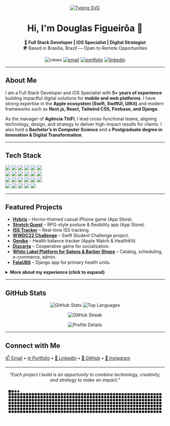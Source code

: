 <p align="center">
  <a href="https://git.io/typing-svg">
    <img src="https://readme-typing-svg.demolab.com?font=Menlo&weight=700&size=22&duration=2800&pause=900&color=00D1FF&center=true&vCenter=true&width=900&lines=Full+Stack+Developer;Senior+iOS+Specialist;Next.js+%7C+React+%7C+SwiftUI+%7C+Firebase;Building+impactful+products" alt="Typing SVG" />
  </a>
</p>

<h1 align="center">Hi, I'm Douglas Figueirôa 👋</h1>
<p align="center">
  🚀 <b>Full Stack Developer | iOS Specialist | Digital Strategist</b><br/>
  🌍 Based in Brasília, Brazil — Open to Remote Opportunities
</p>

<p align="center">
  <!-- quick badges -->
  <img src="https://komarev.com/ghpvc/?username=DouglasiOSDeveloper&style=flat&color=0aa7ff" alt="views"/>
  <a href="mailto:figueiroadouglas@gmail.com"><img alt="email" src="https://img.shields.io/badge/Email-figueiroadouglas%40gmail.com-0aa7ff?logo=gmail&logoColor=white"></a>
  <a href="https://portfolio-mocha-five-s11funmkri.vercel.app/en"><img alt="portfolio" src="https://img.shields.io/badge/Portfolio-Visit-111111?logo=vercel&logoColor=white"></a>
  <a href="https://www.linkedin.com/in/douglas-figueiroa-1ba2541bb/"><img alt="linkedin" src="https://img.shields.io/badge/LinkedIn-Connect-0A66C2?logo=linkedin&logoColor=white"></a>
</p>

---

## About Me
I am a Full Stack Developer and iOS Specialist with **5+ years of experience** building impactful digital solutions for **mobile and web platforms**. I have strong expertise in the **Apple ecosystem (Swift, SwiftUI, UIKit)** and modern frameworks such as **Next.js, React, Tailwind CSS, Firebase, and Django**.

As the manager of **Agência ThiFi**, I lead cross-functional teams, aligning technology, design, and strategy to deliver high-impact results for clients. I also hold a **Bachelor’s in Computer Science** and a **Postgraduate degree in Innovation & Digital Transformation**.

---

## Tech Stack
<p>
  <!-- mobile -->
  <img src="https://img.shields.io/badge/Swift-FA7343?logo=swift&logoColor=white"/>
  <img src="https://img.shields.io/badge/SwiftUI-0A84FF?logo=swift&logoColor=white"/>
  <img src="https://img.shields.io/badge/UIKit-1C1C1E?logo=apple&logoColor=white"/>
  <img src="https://img.shields.io/badge/Objective--C-2E2E2E?logo=apple&logoColor=white"/>
  <img src="https://img.shields.io/badge/MVVM%2FVIPER%2FVIP-1f2937"/>
  <img src="https://img.shields.io/badge/Unit%20Testing-111111?logo=testrail&logoColor=white"/>
  <br/>
  <!-- web -->
  <img src="https://img.shields.io/badge/Next.js-000000?logo=nextdotjs&logoColor=white"/>
  <img src="https://img.shields.io/badge/React-20232A?logo=react&logoColor=61DAFB"/>
  <img src="https://img.shields.io/badge/Tailwind-0ea5e9?logo=tailwindcss&logoColor=white"/>
  <img src="https://img.shields.io/badge/TypeScript-3178C6?logo=typescript&logoColor=white"/>
  <img src="https://img.shields.io/badge/Django-0C4B33?logo=django&logoColor=white"/>
  <img src="https://img.shields.io/badge/Firebase-FFCA28?logo=firebase&logoColor=black"/>
  <br/>
  <!-- devops + tools -->
  <img src="https://img.shields.io/badge/GitHub%20Actions-2088FF?logo=githubactions&logoColor=white"/>
  <img src="https://img.shields.io/badge/CI%2FCD-111111"/>
  <img src="https://img.shields.io/badge/Vercel-000000?logo=vercel&logoColor=white"/>
  <img src="https://img.shields.io/badge/Jira-0052CC?logo=jira&logoColor=white"/>
  <img src="https://img.shields.io/badge/Trello-026AA7?logo=trello&logoColor=white"/>
  <img src="https://img.shields.io/badge/Notion-000000?logo=notion&logoColor=white"/>
  <br/>
  <!-- integrations -->
  <img src="https://img.shields.io/badge/REST%20APIs-111111"/>
  <img src="https://img.shields.io/badge/Google%20Maps-4285F4?logo=googlemaps&logoColor=white"/>
  <img src="https://img.shields.io/badge/Instagram%20API-E4405F?logo=instagram&logoColor=white"/>
  <img src="https://img.shields.io/badge/WhatsApp%20Business-25D366?logo=whatsapp&logoColor=white"/>
  <img src="https://img.shields.io/badge/Mercado%20Pago-00B1EA?logo=mercadopago&logoColor=white"/>
</p>

---

## Featured Projects
- **[Hybris](https://github.com/DouglasiOSDeveloper/AppleDeveloperAcademy_InfiniteRunner)** – Horror-themed casual iPhone game (App Store).
- **[Stretch Quest](https://github.com/DouglasiOSDeveloper/AppleDeveloperAcademy_StretchQuest)** – RPG-style posture & flexibility app (App Store).
- **[ISS Tracker](https://github.com/DouglasiOSDeveloper/AppleDeveloperAcademy_ISSTracker)** – Real-time ISS tracking.
- **[WWDC22 Challenge](https://github.com/DouglasiOSDeveloper/wwdc-project)** – Swift Student Challenge project.
- **[Genika](https://github.com/DouglasiOSDeveloper/AppleDeveloperAcademy_Genika)** – Health balance tracker (Apple Watch & HealthKit).
- **[Dizcarta](https://github.com/DouglasiOSDeveloper/AppleDeveloperAcademy_Dizcarta)** – Cooperative game for socialization.
- **[White Label Platform for Salons & Barber Shops](https://github.com/AgenciaThifi/wl_salao_barbearia)** – Catalog, scheduling, e-commerce, admin.
- **[FalaUBS](https://github.com/DouglasiOSDeveloper/falaUBS)** – Django app for primary health units.

<details>
  <summary><b>More about my experience (click to expand)</b></summary>

- Manager & Full Stack Developer – Agência ThiFi (2025–Present)  
- iOS Mobile Developer – Creative Pack (Hapvida) (2022–2023)  
- Apple Platforms Developer – Apple Developer Academy (2021–2022)  

</details>

---

## GitHub Stats
<p align="center">
  <img alt="GitHub Stats" 
       src="https://github-readme-stats.vercel.app/api?username=DouglasiOSDeveloper&show_icons=true&theme=tokyonight&hide_border=true&cache_seconds=7200&v=1" height="165" />
  <img alt="Top Languages" 
       src="https://github-readme-stats.vercel.app/api/top-langs/?username=DouglasiOSDeveloper&layout=compact&theme=tokyonight&hide_border=true&cache_seconds=7200&v=1" height="165" />
</p>
<p align="center">
   <img alt="GitHub Streak" 
       src="https://streak-stats.demolab.com?user=DouglasiOSDeveloper&theme=tokyonight&hide_border=true&cache_seconds=86400" height="165" />
</p>

<p align="center">
  <img alt="Profile Details"
       src="https://github-profile-summary-cards.vercel.app/api/cards/profile-details?username=DouglasiOSDeveloper&theme=tokyonight&v=1" />
</p>

---

## Connect with Me
<a href="mailto:figueiroadouglas@gmail.com">📫 Email</a> • 
<a href="https://portfolio-mocha-five-s11funmkri.vercel.app/en">🌐 Portfolio</a> • 
<a href="https://www.linkedin.com/in/douglas-figueiroa-1ba2541bb/">💼 LinkedIn</a> • 
<a href="https://github.com/DouglasiOSDeveloper">🐙 GitHub</a> • 
<a href="https://www.instagram.com/douglas.figueiroa/">📸 Instagram</a>

---

<p align="center"><i>“Each project I build is an opportunity to combine technology, creativity, and strategy to make an impact.”</i></p>

<p align="center">
  <img src="https://raw.githubusercontent.com/DouglasiOSDeveloper/DouglasiOSDeveloper/output/snake.svg" alt="snake animation" />
</p>

